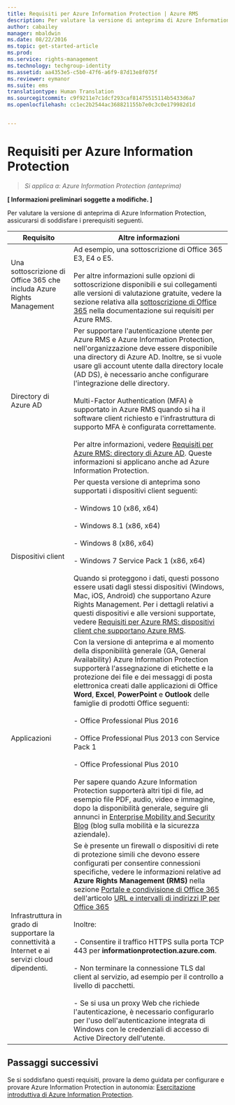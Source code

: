 ```yaml
---
title: Requisiti per Azure Information Protection | Azure RMS
description: Per valutare la versione di anteprima di Azure Information Protection, assicurarsi di soddisfare i prerequisiti seguenti.
author: cabailey
manager: mbaldwin
ms.date: 08/22/2016
ms.topic: get-started-article
ms.prod: 
ms.service: rights-management
ms.technology: techgroup-identity
ms.assetid: aa4353e5-c5b0-47f6-a6f9-87d13e8f075f
ms.reviewer: eymanor
ms.suite: ems
translationtype: Human Translation
ms.sourcegitcommit: c9f9211e7c1dcf293caf81475515114b5433d6a7
ms.openlocfilehash: cc1ec2b2544ac368821155b7e0c3c0e179982d1d


---
```


# Requisiti per Azure Information Protection

>*Si applica a: Azure Information Protection (anteprima)*

**[ Informazioni preliminari soggette a modifiche. ]**

Per valutare la versione di anteprima di Azure Information Protection, assicurarsi di soddisfare i prerequisiti seguenti. 

|Requisito|Altre informazioni|
|---------------|--------------------|
|Una sottoscrizione di Office 365 che includa Azure Rights Management|Ad esempio, una sottoscrizione di Office 365 E3, E4 o E5.<br /><br />Per altre informazioni sulle opzioni di sottoscrizione disponibili e sui collegamenti alle versioni di valutazione gratuite, vedere la sezione relativa alla [sottoscrizione di Office 365](../get-started/requirements-subscriptions.md#office-365-subscription) nella documentazione sui requisiti per Azure RMS.|
|Directory di Azure AD|Per supportare l'autenticazione utente per Azure RMS e Azure Information Protection, nell'organizzazione deve essere disponibile una directory di Azure AD. Inoltre, se si vuole usare gli account utente dalla directory locale (AD DS), è necessario anche configurare l'integrazione delle directory.<br /><br />Multi-Factor Authentication (MFA) è supportato in Azure RMS quando si ha il software client richiesto e l'infrastruttura di supporto MFA è configurata correttamente.<br /><br />Per altre informazioni, vedere [Requisiti per Azure RMS: directory di Azure AD](../get-started/requirements-azure-ad.md). Queste informazioni si applicano anche ad Azure Information Protection.|
|Dispositivi client|Per questa versione di anteprima sono supportati i dispositivi client seguenti:<br /><br />- Windows 10 (x86, x64)<br /><br />- Windows 8.1 (x86, x64)<br /><br />- Windows 8 (x86, x64)<br /><br />- Windows 7 Service Pack 1 (x86, x64)<br /><br />Quando si proteggono i dati, questi possono essere usati dagli stessi dispositivi (Windows, Mac, iOS, Android) che supportano Azure Rights Management. Per i dettagli relativi a questi dispositivi e alle versioni supportate, vedere [Requisiti per Azure RMS: dispositivi client che supportano Azure RMS](../get-started/requirements-client-devices.md).|
|Applicazioni|Con la versione di anteprima e al momento della disponibilità generale (GA, General Availability) Azure Information Protection supporterà l'assegnazione di etichette e la protezione dei file e dei messaggi di posta elettronica creati dalle applicazioni di Office **Word**, **Excel**, **PowerPoint** e **Outlook** delle famiglie di prodotti Office seguenti:<br /><br />- Office Professional Plus 2016<br /><br />- Office Professional Plus 2013 con Service Pack 1<br /><br />- Office Professional Plus 2010<br /><br />Per sapere quando Azure Information Protection supporterà altri tipi di file, ad esempio file PDF, audio, video e immagine, dopo la disponibilità generale, seguire gli annunci in [Enterprise Mobility and Security Blog](https://blogs.technet.microsoft.com/enterprisemobility/?product=azure-rights-management-services) (blog sulla mobilità e la sicurezza aziendale).|
|Infrastruttura in grado di supportare la connettività a Internet e ai servizi cloud dipendenti.|Se è presente un firewall o dispositivi di rete di protezione simili che devono essere configurati per consentire connessioni specifiche, vedere le informazioni relative ad **Azure Rights Management (RMS)** nella sezione [Portale e condivisione di Office 365](https://support.office.com/article/Office-365-URLs-and-IP-address-ranges-8548a211-3fe7-47cb-abb1-355ea5aa88a2#BKMK_Portal-identity) dell'articolo [URL e intervalli di indirizzi IP per Office 365](https://support.office.com/en-US/article/Office-365-URLs-and-IP-address-ranges-8548a211-3fe7-47cb-abb1-355ea5aa88a2)<br /><br />Inoltre:<br /><br />- Consentire il traffico HTTPS sulla porta TCP 443 per **informationprotection.azure.com**.<br /><br />- Non terminare la connessione TLS dal client al servizio, ad esempio per il controllo a livello di pacchetti. <br /><br />- Se si usa un proxy Web che richiede l'autenticazione, è necessario configurarlo per l'uso dell'autenticazione integrata di Windows con le credenziali di accesso di Active Directory dell'utente.|

## Passaggi successivi

Se si soddisfano questi requisiti, provare la demo guidata per configurare e provare Azure Information Protection in autonomia: [Esercitazione introduttiva di Azure Information Protection](infoprotect-quick-start-tutorial.md).




<!--HONumber=Aug16_HO4-->



